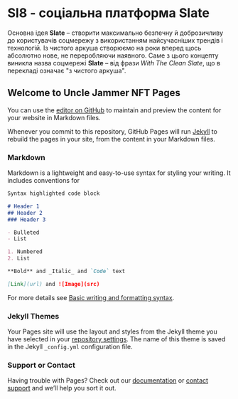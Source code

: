 

# Sl8 - соціальна платформа Slate

Основна ідея **Slate** – створити максимально безпечну й доброзичливу до користувачів соцмережу з використанням найсучасніших трендів і технологій. Із чистого аркуша створюємо на роки вперед щось абсолютно нове, не переробляючи наявного. Саме з цього концепту виникла назва соцмережі **Slate** – від фрази _With The Clean Slate_, що в перекладі означає "з чистого аркуша".

## Welcome to Uncle Jammer NFT Pages

You can use the [editor on GitHub](https://github.com/UncleJammer/unclejammer.github.io/edit/main/index.md) to maintain and preview the content for your website in Markdown files.

Whenever you commit to this repository, GitHub Pages will run [Jekyll](https://jekyllrb.com/) to rebuild the pages in your site, from the content in your Markdown files.

### Markdown

Markdown is a lightweight and easy-to-use syntax for styling your writing. It includes conventions for

```markdown
Syntax highlighted code block

# Header 1
## Header 2
### Header 3

- Bulleted
- List

1. Numbered
2. List

**Bold** and _Italic_ and `Code` text

[Link](url) and ![Image](src)
```

For more details see [Basic writing and formatting syntax](https://docs.github.com/en/github/writing-on-github/getting-started-with-writing-and-formatting-on-github/basic-writing-and-formatting-syntax).

### Jekyll Themes

Your Pages site will use the layout and styles from the Jekyll theme you have selected in your [repository settings](https://github.com/UncleJammer/unclejammer.github.io/settings/pages). The name of this theme is saved in the Jekyll `_config.yml` configuration file.

### Support or Contact

Having trouble with Pages? Check out our [documentation](https://docs.github.com/categories/github-pages-basics/) or [contact support](https://support.github.com/contact) and we’ll help you sort it out.

